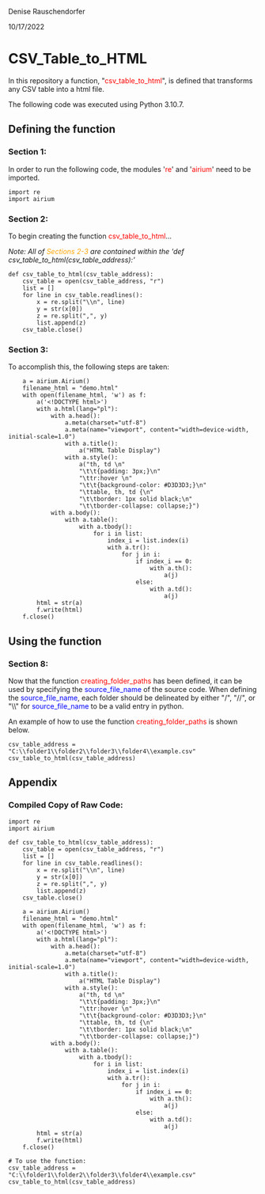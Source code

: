Denise Rauschendorfer

10/17/2022


# __CSV_Table_to_HTML__

In this repository a function, "<span style="color:red">csv_table_to_html</span>", is defined that transforms any CSV table into a html file.

The following code was executed using Python 3.10.7. 

## __Defining the function__

### __Section 1:__
In order to run the following code, the modules '<span style="color:red">re</span>' and '<span style="color:red">airium</span>' need to be imported.

```
import re
import airium
```


### __Section 2:__
To begin creating the function <span style="color:red">csv_table_to_html</span>...


*Note: All of <span style="color:orange">Sections 2-3</span> are contained within the 'def csv_table_to_html(csv_table_address):'*

```
def csv_table_to_html(csv_table_address):
    csv_table = open(csv_table_address, "r")
    list = []
    for line in csv_table.readlines():
        x = re.split("\\n", line)
        y = str(x[0])
        z = re.split(",", y)
        list.append(z)
    csv_table.close()
```


### __Section 3:__

To accomplish this, the following steps are taken:

```
    a = airium.Airium()
    filename_html = "demo.html"
    with open(filename_html, 'w') as f:
        a('<!DOCTYPE html>')
        with a.html(lang="pl"):
            with a.head():
                a.meta(charset="utf-8")
                a.meta(name="viewport", content="width=device-width, initial-scale=1.0")
                with a.title():
                    a("HTML Table Display")
                with a.style():
                    a("th, td \n"
                    "\t\t{padding: 3px;}\n"
                    "\ttr:hover \n"
                    "\t\t{background-color: #D3D3D3;}\n"
                    "\ttable, th, td {\n"
                    "\t\tborder: 1px solid black;\n"
                    "\t\tborder-collapse: collapse;}")
            with a.body():
                with a.table():
                    with a.tbody():
                        for i in list:
                            index_i = list.index(i)
                            with a.tr():
                                for j in i:
                                    if index_i == 0:
                                        with a.th():
                                            a(j)
                                    else:
                                        with a.td():
                                            a(j)
        html = str(a)
        f.write(html)
    f.close()
```


## __Using the function__

### __Section 8:__
Now that the function <span style="color:red">creating_folder_paths</span> has been defined, it can be used by specifying the <span style="color:blue">source_file_name</span> of the source code. When defining the <span style="color:blue">source_file_name</span>, each folder should be delineated by either "/", "//", or "\\\\" for <span style="color:blue">source_file_name</span> to be a valid entry in python. 

An example of how to use the function <span style="color:red">creating_folder_paths</span> is shown below. 

```
csv_table_address = "C:\\folder1\\folder2\\folder3\\folder4\\example.csv"
csv_table_to_html(csv_table_address)
```


## __Appendix__

### __Compiled Copy of Raw Code:__
```
import re
import airium

def csv_table_to_html(csv_table_address):
    csv_table = open(csv_table_address, "r")
    list = []
    for line in csv_table.readlines():
        x = re.split("\\n", line)
        y = str(x[0])
        z = re.split(",", y)
        list.append(z)
    csv_table.close()

    a = airium.Airium()
    filename_html = "demo.html"
    with open(filename_html, 'w') as f:
        a('<!DOCTYPE html>')
        with a.html(lang="pl"):
            with a.head():
                a.meta(charset="utf-8")
                a.meta(name="viewport", content="width=device-width, initial-scale=1.0")
                with a.title():
                    a("HTML Table Display")
                with a.style():
                    a("th, td \n"
                    "\t\t{padding: 3px;}\n"
                    "\ttr:hover \n"
                    "\t\t{background-color: #D3D3D3;}\n"
                    "\ttable, th, td {\n"
                    "\t\tborder: 1px solid black;\n"
                    "\t\tborder-collapse: collapse;}")
            with a.body():
                with a.table():
                    with a.tbody():
                        for i in list:
                            index_i = list.index(i)
                            with a.tr():
                                for j in i:
                                    if index_i == 0:
                                        with a.th():
                                            a(j)
                                    else:
                                        with a.td():
                                            a(j)
        html = str(a)
        f.write(html)
    f.close()

# To use the function:
csv_table_address = "C:\\folder1\\folder2\\folder3\\folder4\\example.csv"
csv_table_to_html(csv_table_address)
```
